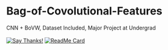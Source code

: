 # Bag-of-Covolutional-Features
CNN + BoVW, Dataset Included, Major Project at Undergrad<br><br>
[![Say Thanks!](https://img.shields.io/badge/Say%20Thanks-!-1EAEDB.svg)](https://saythanks.io/to/acad.grv97@gmail.com)
[![ReadMe Card](https://github-readme-stats.vercel.app/api/pin/?username=Grv-Singh&repo=Bag-of-Covolutional-Features)](https://github.com/Grv-Singh/Bag-of-Covolutional-Features)
